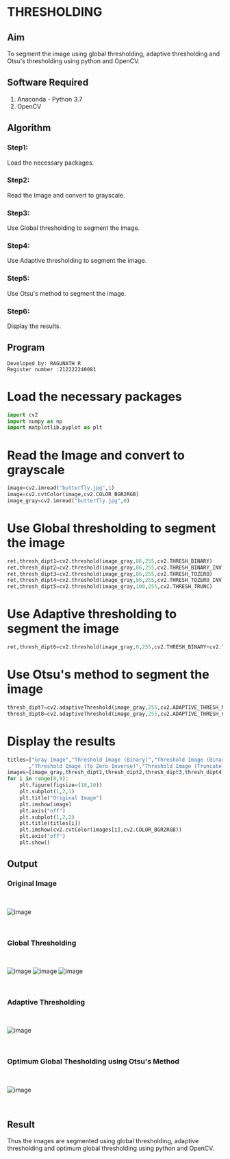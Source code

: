 # THRESHOLDING
## Aim
To segment the image using global thresholding, adaptive thresholding and Otsu's thresholding using python and OpenCV.

## Software Required
1. Anaconda - Python 3.7
2. OpenCV

## Algorithm

### Step1:
Load the necessary packages.
<br>

### Step2:
Read the Image and convert to grayscale.
<br>

### Step3:
Use Global thresholding to segment the image.
<br>

### Step4:
Use Adaptive thresholding to segment the image.
<br>

### Step5:
Use Otsu's method to segment the image.
<br>

### Step6:
Display the results.
<br>

## Program
```
Developed by: RAGUNATH R
Register number :212222240081
```
# Load the necessary packages
```python
import cv2
import numpy as np
import matplotlib.pyplot as plt
```




# Read the Image and convert to grayscale
```python
image=cv2.imread("butterfly.jpg",1)
image=cv2.cvtColor(image,cv2.COLOR_BGR2RGB)
image_gray=cv2.imread("butterfly.jpg",0)
```



# Use Global thresholding to segment the image
```python
ret,thresh_dipt1=cv2.threshold(image_gray,86,255,cv2.THRESH_BINARY)
ret,thresh_dipt2=cv2.threshold(image_gray,86,255,cv2.THRESH_BINARY_INV)
ret,thresh_dipt3=cv2.threshold(image_gray,86,255,cv2.THRESH_TOZERO)
ret,thresh_dipt4=cv2.threshold(image_gray,86,255,cv2.THRESH_TOZERO_INV)
ret,thresh_dipt5=cv2.threshold(image_gray,100,255,cv2.THRESH_TRUNC)
```



# Use Adaptive thresholding to segment the image
```python
ret,thresh_dipt6=cv2.threshold(image_gray,0,255,cv2.THRESH_BINARY+cv2.THRESH_OTSU)
```



# Use Otsu's method to segment the image 
```python
thresh_dipt7=cv2.adaptiveThreshold(image_gray,255,cv2.ADAPTIVE_THRESH_MEAN_C,cv2.THRESH_BINARY,11,2)
thresh_dipt8=cv2.adaptiveThreshold(image_gray,255,cv2.ADAPTIVE_THRESH_GAUSSIAN_C,cv2.THRESH_BINARY,11,2)
```



# Display the results
```python
titles=["Gray Image","Threshold Image (Binary)","Threshold Image (Binary Inverse)","Threshold Image (To Zero)"
       ,"Threshold Image (To Zero-Inverse)","Threshold Image (Truncate)","Otsu","Adaptive Threshold (Mean)","Adaptive Threshold (Gaussian)"]
images=[image_gray,thresh_dipt1,thresh_dipt2,thresh_dipt3,thresh_dipt4,thresh_dipt5,thresh_dipt6,thresh_dipt7,thresh_dipt8]
for i in range(0,9):
    plt.figure(figsize=(10,10))
    plt.subplot(1,2,1)
    plt.title("Original Image")
    plt.imshow(image)
    plt.axis("off")
    plt.subplot(1,2,2)
    plt.title(titles[i])
    plt.imshow(cv2.cvtColor(images[i],cv2.COLOR_BGR2RGB))
    plt.axis("off")
    plt.show()
```




## Output

### Original Image
<br>

![image](https://github.com/Ragu-123/THRESHOLDING-/assets/113915622/b61f4000-5d35-44ec-add4-e3aaf14eef04)


<br>


### Global Thresholding
<br>

![image](https://github.com/Ragu-123/THRESHOLDING-/assets/113915622/55f3ad69-b0f0-41ec-8ce7-bb75ab367a1a)
![image](https://github.com/Ragu-123/THRESHOLDING-/assets/113915622/d55314f5-1a54-445d-af36-6d0b6b06365e)
![image](https://github.com/Ragu-123/THRESHOLDING-/assets/113915622/15a27993-da7b-4f8a-a6c0-267a589677f5)






<br>


### Adaptive Thresholding
<br>

![image](https://github.com/Ragu-123/THRESHOLDING-/assets/113915622/1b9b54f6-4154-47bb-9a08-8ff1e85ecb7f)



<br>


### Optimum Global Thesholding using Otsu's Method
<br>

![image](https://github.com/Ragu-123/THRESHOLDING-/assets/113915622/49e21f42-40e1-4138-9e1e-d4bea412f351)



<br>



## Result
Thus the images are segmented using global thresholding, adaptive thresholding and optimum global thresholding using python and OpenCV.
